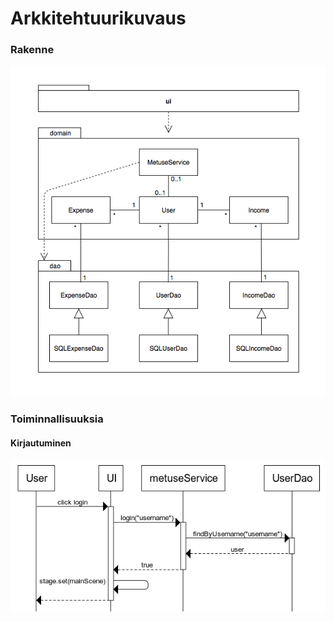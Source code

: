 # Arkkitehtuurikuvaus

### Rakenne
<img src="https://github.com/HiskiR/ot-harjoitustyo/blob/master/dokumentaatio/kuvat/luokka:pakkauskaavio.png">


### Toiminnallisuuksia
#### Kirjautuminen
<img src="https://github.com/HiskiR/ot-harjoitustyo/blob/master/dokumentaatio/kuvat/login_sequence_diagram.png">
